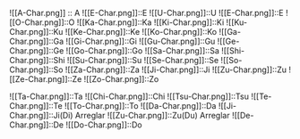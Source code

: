 
![[A-Char.png]] :: A <!--SR:!2024-03-16,4,270-->
![[E-Char.png]]::E <!--SR:!2024-03-16,4,270-->
![[U-Char.png]]::U <!--SR:!2024-03-16,4,270-->
![[E-Char.png]]::E <!--SR:!2024-03-16,4,270-->
![[O-Char.png]]::O <!--SR:!2024-03-16,4,270-->
![[Ka-Char.png]]::Ka <!--SR:!2024-03-16,4,270-->
![[Ki-Char.png]]::Ki <!--SR:!2024-03-16,4,270-->
![[Ku-Char.png]]::Ku <!--SR:!2024-03-16,4,270-->
![[Ke-Char.png]]::Ke <!--SR:!2024-03-16,4,270-->
![[Ko-Char.png]]::Ko <!--SR:!2024-03-15,3,250-->
![[Ga-Char.png]]::Ga <!--SR:!2024-03-16,4,270-->
![[Gi-Char.png]]::Gi <!--SR:!2024-03-16,4,270-->
![[Gu-Char.png]]::Gu <!--SR:!2024-03-16,4,270-->
![[Ge-Char.png]]::Ge <!--SR:!2024-03-16,4,270-->
![[Go-Char.png]]::Go <!--SR:!2024-03-16,4,270-->
![[Sa-Char.png]]::Sa <!--SR:!2024-03-16,4,270-->
![[Shi-Char.png]]::Shi <!--SR:!2024-03-16,4,270-->
![[Su-Char.png]]::Su <!--SR:!2024-03-16,4,270-->
![[Se-Char.png]]::Se <!--SR:!2024-03-15,3,250-->
![[So-Char.png]]::So <!--SR:!2024-03-15,3,250-->
![[Za-Char.png]]::Za <!--SR:!2024-03-16,4,270-->
![[Ji-Char.png]]::Ji <!--SR:!2024-03-16,4,270-->
![[Zu-Char.png]]::Zu <!--SR:!2024-03-13,1,230-->
![[Ze-Char.png]]::Ze <!--SR:!2024-03-13,1,230-->
![[Zo-Char.png]]::Zo <!--SR:!2024-03-13,1,230-->

![[Ta-Char.png]]::Ta <!--SR:!2024-03-16,4,270-->
![[Chi-Char.png]]::Chi <!--SR:!2024-03-16,4,270-->
![[Tsu-Char.png]]::Tsu <!--SR:!2024-03-16,4,270-->
![[Te-Char.png]]::Te <!--SR:!2024-03-16,4,270-->
![[To-Char.png]]::To <!--SR:!2024-03-16,4,270-->
![[Da-Char.png]]::Da <!--SR:!2024-03-16,4,270-->
![[Ji-Char.png]]::Ji(Di) Arreglar <!--SR:!2024-03-16,4,270-->
![[Zu-Char.png]]::Zu(Du) Arreglar <!--SR:!2024-03-16,4,270-->
![[De-Char.png]]::De <!--SR:!2024-03-16,4,270-->
![[Do-Char.png]]::Do <!--SR:!2024-03-16,4,270-->
